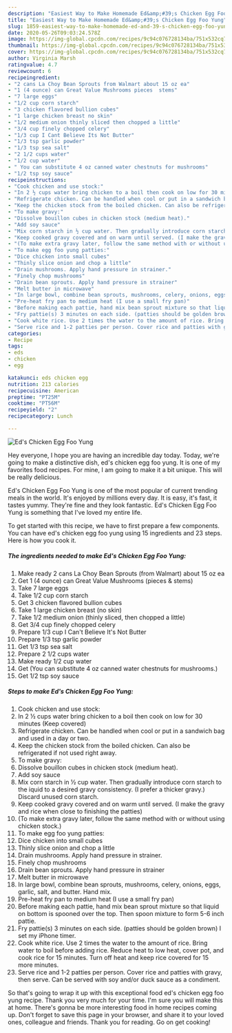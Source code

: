 ```yaml
---
description: "Easiest Way to Make Homemade Ed&amp;#39;s Chicken Egg Foo Yung"
title: "Easiest Way to Make Homemade Ed&amp;#39;s Chicken Egg Foo Yung"
slug: 1859-easiest-way-to-make-homemade-ed-and-39-s-chicken-egg-foo-yung
date: 2020-05-26T09:03:24.578Z
image: https://img-global.cpcdn.com/recipes/9c94c076728134ba/751x532cq70/eds-chicken-egg-foo-yung-recipe-main-photo.jpg
thumbnail: https://img-global.cpcdn.com/recipes/9c94c076728134ba/751x532cq70/eds-chicken-egg-foo-yung-recipe-main-photo.jpg
cover: https://img-global.cpcdn.com/recipes/9c94c076728134ba/751x532cq70/eds-chicken-egg-foo-yung-recipe-main-photo.jpg
author: Virginia Marsh
ratingvalue: 4.7
reviewcount: 6
recipeingredient:
- "2 cans La Choy Bean Sprouts from Walmart about 15 oz ea"
- "1 (4 ounce) can Great Value Mushrooms pieces  stems"
- "7 large eggs"
- "1/2 cup corn starch"
- "3 chicken flavored bullion cubes"
- "1 large chicken breast no skin"
- "1/2 medium onion thinly sliced then chopped a little"
- "3/4 cup finely chopped celery"
- "1/3 cup I Cant Believe Its Not Butter"
- "1/3 tsp garlic powder"
- "1/3 tsp sea salt"
- "2 1/2 cups water"
- "1/2 cup water"
- " You can substitute 4 oz canned water chestnuts for mushrooms"
- "1/2 tsp soy sauce"
recipeinstructions:
- "Cook chicken and use stock:"
- "In 2 ½ cups water bring chicken to a boil then cook on low for 30 minutes (Keep covered)"
- "Refrigerate chicken. Can be handled when cool or put in a sandwich bag and used in a day or two."
- "Keep the chicken stock from the boiled chicken. Can also be refrigerated if not used right away."
- "To make gravy:"
- "Dissolve bouillon cubes in chicken stock (medium heat)."
- "Add soy sauce"
- "Mix corn starch in ½ cup water. Then gradually introduce corn starch to the iquid to a desired gravy consistency. (I prefer a thicker gravy.) Discard unused corn starch."
- "Keep cooked gravy covered and on warm until served. (I make the gravy and rice when close to finishing the patties)"
- "(To make extra gravy later, follow the same method with or without using chicken stock.)"
- "To make egg foo yung patties:"
- "Dice chicken into small cubes"
- "Thinly slice onion and chop a little"
- "Drain mushrooms. Apply hand pressure in strainer."
- "Finely chop mushrooms"
- "Drain bean sprouts. Apply hand pressure in strainer"
- "Melt butter in microwave"
- "In large bowl, combine bean sprouts, mushrooms, celery, onions, eggs, garlic, salt, and butter. Hand mix."
- "Pre-heat fry pan to medium heat (I use a small fry pan)"
- "Before making each pattie, hand mix bean sprout mixture so that liquid on bottom is spooned over the top. Then spoon mixture to form 5-6 inch pattie."
- "Fry pattie(s) 3 minutes on each side. (patties should be golden brown) I set my iPhone timer."
- "Cook white rice. Use 2 times the water to the amount of rice. Bring water to boil before adding rice. Reduce heat to low heat, cover pot, and cook rice for 15 minutes. Turn off heat and keep rice covered for 15 more minutes."
- "Serve rice and 1-2 patties per person. Cover rice and patties with gravy, then serve. Can be served with soy and/or duck sauce as a condiment."
categories:
- Recipe
tags:
- eds
- chicken
- egg

katakunci: eds chicken egg 
nutrition: 213 calories
recipecuisine: American
preptime: "PT25M"
cooktime: "PT56M"
recipeyield: "2"
recipecategory: Lunch

---
```



![Ed&#39;s Chicken Egg Foo Yung](https://img-global.cpcdn.com/recipes/9c94c076728134ba/751x532cq70/eds-chicken-egg-foo-yung-recipe-main-photo.jpg)

Hey everyone, I hope you are having an incredible day today. Today, we're going to make a distinctive dish, ed&#39;s chicken egg foo yung. It is one of my favorites food recipes. For mine, I am going to make it a bit unique. This will be really delicious.

Ed&#39;s Chicken Egg Foo Yung is one of the most popular of current trending meals in the world. It's enjoyed by millions every day. It is easy, it's fast, it tastes yummy. They're fine and they look fantastic. Ed&#39;s Chicken Egg Foo Yung is something that I've loved my entire life.




To get started with this recipe, we have to first prepare a few components. You can have ed&#39;s chicken egg foo yung using 15 ingredients and 23 steps. Here is how you cook it.

<!--inarticleads1-->

##### The ingredients needed to make Ed&#39;s Chicken Egg Foo Yung:

1. Make ready 2 cans La Choy Bean Sprouts (from Walmart) about 15 oz ea
1. Get 1 (4 ounce) can Great Value Mushrooms (pieces &amp; stems)
1. Take 7 large eggs
1. Take 1/2 cup corn starch
1. Get 3 chicken flavored bullion cubes
1. Take 1 large chicken breast (no skin)
1. Take 1/2 medium onion (thinly sliced, then chopped a little)
1. Get 3/4 cup finely chopped celery
1. Prepare 1/3 cup I Can&#39;t Believe It&#39;s Not Butter
1. Prepare 1/3 tsp garlic powder
1. Get 1/3 tsp sea salt
1. Prepare 2 1/2 cups water
1. Make ready 1/2 cup water
1. Get  (You can substitute 4 oz canned water chestnuts for mushrooms.)
1. Get 1/2 tsp soy sauce




<!--inarticleads2-->

##### Steps to make Ed&#39;s Chicken Egg Foo Yung:

1. Cook chicken and use stock:
1. In 2 ½ cups water bring chicken to a boil then cook on low for 30 minutes (Keep covered)
1. Refrigerate chicken. Can be handled when cool or put in a sandwich bag and used in a day or two.
1. Keep the chicken stock from the boiled chicken. Can also be refrigerated if not used right away.
1. To make gravy:
1. Dissolve bouillon cubes in chicken stock (medium heat).
1. Add soy sauce
1. Mix corn starch in ½ cup water. Then gradually introduce corn starch to the iquid to a desired gravy consistency. (I prefer a thicker gravy.) Discard unused corn starch.
1. Keep cooked gravy covered and on warm until served. (I make the gravy and rice when close to finishing the patties)
1. (To make extra gravy later, follow the same method with or without using chicken stock.)
1. To make egg foo yung patties:
1. Dice chicken into small cubes
1. Thinly slice onion and chop a little
1. Drain mushrooms. Apply hand pressure in strainer.
1. Finely chop mushrooms
1. Drain bean sprouts. Apply hand pressure in strainer
1. Melt butter in microwave
1. In large bowl, combine bean sprouts, mushrooms, celery, onions, eggs, garlic, salt, and butter. Hand mix.
1. Pre-heat fry pan to medium heat (I use a small fry pan)
1. Before making each pattie, hand mix bean sprout mixture so that liquid on bottom is spooned over the top. Then spoon mixture to form 5-6 inch pattie.
1. Fry pattie(s) 3 minutes on each side. (patties should be golden brown) I set my iPhone timer.
1. Cook white rice. Use 2 times the water to the amount of rice. Bring water to boil before adding rice. Reduce heat to low heat, cover pot, and cook rice for 15 minutes. Turn off heat and keep rice covered for 15 more minutes.
1. Serve rice and 1-2 patties per person. Cover rice and patties with gravy, then serve. Can be served with soy and/or duck sauce as a condiment.




So that's going to wrap it up with this exceptional food ed&#39;s chicken egg foo yung recipe. Thank you very much for your time. I'm sure you will make this at home. There's gonna be more interesting food in home recipes coming up. Don't forget to save this page in your browser, and share it to your loved ones, colleague and friends. Thank you for reading. Go on get cooking!

